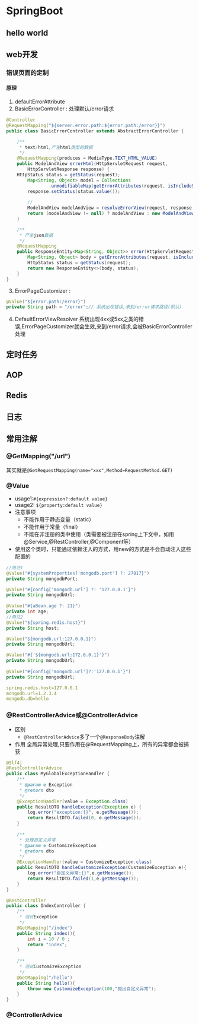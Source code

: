 # SpringBoot
## hello world
## web开发
### 错误页面的定制
#### 原理
1. defaultErrorAttribute
2. BasicErrorController : 处理默认/error请求
```java
@Controller
@RequestMapping("${server.error.path:${error.path:/error}}")
public class BasicErrorController extends AbstractErrorController {

    /**
     * text/html,产生html类型的数据
     */
	@RequestMapping(produces = MediaType.TEXT_HTML_VALUE)
	public ModelAndView errorHtml(HttpServletRequest request, 
        HttpServletResponse response) {
	HttpStatus status = getStatus(request);
		Map<String, Object> model = Collections
				.unmodifiableMap(getErrorAttributes(request, isIncludeStackTrace(request, MediaType.TEXT_HTML)));
		response.setStatus(status.value());
		
		//
		ModelAndView modelAndView = resolveErrorView(request, response, status, model);
		return (modelAndView != null) ? modelAndView : new ModelAndView("error", model);
	}

    /**
     * 产生json数据
     */
	@RequestMapping
	public ResponseEntity<Map<String, Object>> error(HttpServletRequest request) {
		Map<String, Object> body = getErrorAttributes(request, isIncludeStackTrace(request, MediaType.ALL));
		HttpStatus status = getStatus(request);
		return new ResponseEntity<>(body, status);
	}
}

```
3. ErrorPageCustomizer : 
```java
@Value("${error.path:/error}")
private String path = "/error";// 系统出现错误,来到/error请求路径(默认)
```
4. DefaultErrorViewResolver
  系统出现4xx或5xx之类的错误,ErrorPageCustomizer就会生效,来到/error请求,会被BasicErrorController处理

## 定时任务
## AOP
## Redis
## 日志
## 常用注解
### @GetMapping("/url")
其实就是`@GetRequestMapping(name="xxx",Method=RequestMethod.GET)`

### @Value
+ usage1:`#{expression?:default value}`
+ usage2: `${property:default value}`
+ 注意事项
  + 不能作用于静态变量（static）
  + 不能作用于常量（final）
  + 不能在非注册的类中使用（类需要被注册在spring上下文中，如用@Service,@RestController,@Component等）
+ 使用这个类时，只能通过依赖注入的方式，用new的方式是不会自动注入这些配置的 
```java
//用法1
@Value("#{systemProperties['mongodb.port'] ?: 27017}")
private String mongodbPort;

@Value("#{config['mongodb.url'] ?: '127.0.0.1'}")
private String mongodbUrl;	
	
@Value("#{aBean.age ?: 21}")
private int age;
//用法2
@Value("${spring.redis.host}")
private String host;

@Value("${mongodb.url:127.0.0.1}")
private String mongodbUrl;

@Value("#{'${mongodb.url:172.0.0.1}'}")
private String mongodbUrl;
	
@Value("#{config['mongodb.url']?:'127.0.0.1'}")
private String mongodbUrl;
```
```yml
spring.redis.host=127.0.0.1
mongodb.url=1.2.3.4
mongodb.db=hello
```
### @RestControllerAdvice或@ControllerAdvice
+ 区别
  + `@RestControllerAdvice`多了一个`@ResponseBody`注解
+ 作用
全局异常处理,只要作用在@RequestMapping上，所有的异常都会被捕获
```java
@Slf4j
@RestControllerAdvice
public class MyGlobalExceptionHandler {
	/**
	 * @param e Exception
	 * @return dto
	 */
	@ExceptionHandler(value = Exception.class)
	public ResultDTO handleException(Exception e) {
		log.error("exception:{}", e.getMessage());
		return ResultDTO.failed(0, e.getMessage());
	}
	
	/**
	 * 处理自定义异常
	 * @param e CustomizeException
	 * @return dto
	 */
	@ExceptionHandler(value = CustomizeException.class)
	public ResultDTO handleCustomizeException(CustomizeException e){
		log.error("自定义异常:{}",e.getMessage());
		return ResultDTO.failed(1,e.getMessage());
	}
}
```
```java
@RestController
public class IndexController {
	/**
	 * 测试Exception
	 */
	@GetMapping("/index")
	public String index(){
		int i = 10 / 0 ;
		return "index";
	}
	
	/**
	 * 测试CustomizeException
	 */
	@GetMapping("/hello")
	public String hello(){
		throw new CustomizeException(100,"抛出自定义异常");
	}
}
```
### @ControllerAdvice